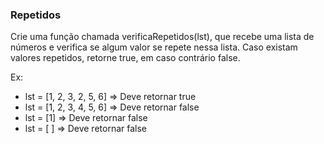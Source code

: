 ### Repetidos ###

Crie uma função chamada verificaRepetidos(lst), que recebe uma lista de números e verifica se algum valor se repete nessa lista. Caso existam valores repetidos, retorne true, em caso contrário false.

Ex:

* lst = [1, 2, 3, 2, 5, 6] =\> Deve retornar true
* lst = [1, 2, 3, 4, 5, 6] =\> Deve retornar false
* lst = [1] =\> Deve retornar false
* lst = [ ] =\> Deve retornar false